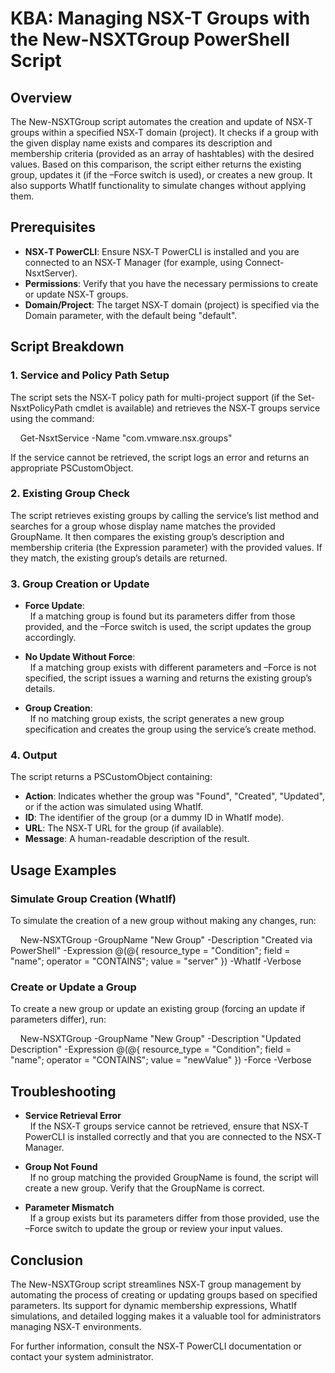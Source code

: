 # KBA: Managing NSX-T Groups with the New-NSXTGroup PowerShell Script

## Overview

The New-NSXTGroup script automates the creation and update of NSX‑T groups within a specified NSX‑T domain (project). It checks if a group with the given display name exists and compares its description and membership criteria (provided as an array of hashtables) with the desired values. Based on this comparison, the script either returns the existing group, updates it (if the –Force switch is used), or creates a new group. It also supports WhatIf functionality to simulate changes without applying them.

## Prerequisites

- **NSX‑T PowerCLI**: Ensure NSX‑T PowerCLI is installed and you are connected to an NSX‑T Manager (for example, using Connect-NsxtServer).
- **Permissions**: Verify that you have the necessary permissions to create or update NSX‑T groups.
- **Domain/Project**: The target NSX‑T domain (project) is specified via the Domain parameter, with the default being "default".

## Script Breakdown

### 1. Service and Policy Path Setup

The script sets the NSX‑T policy path for multi-project support (if the Set-NsxtPolicyPath cmdlet is available) and retrieves the NSX‑T groups service using the command:

    Get-NsxtService -Name "com.vmware.nsx.groups"

If the service cannot be retrieved, the script logs an error and returns an appropriate PSCustomObject.

### 2. Existing Group Check

The script retrieves existing groups by calling the service’s list method and searches for a group whose display name matches the provided GroupName. It then compares the existing group’s description and membership criteria (the Expression parameter) with the provided values. If they match, the existing group’s details are returned.

### 3. Group Creation or Update

- **Force Update**:  
  If a matching group is found but its parameters differ from those provided, and the –Force switch is used, the script updates the group accordingly.

- **No Update Without Force**:  
  If a matching group exists with different parameters and –Force is not specified, the script issues a warning and returns the existing group’s details.

- **Group Creation**:  
  If no matching group exists, the script generates a new group specification and creates the group using the service’s create method.

### 4. Output

The script returns a PSCustomObject containing:
- **Action**: Indicates whether the group was "Found", "Created", "Updated", or if the action was simulated using WhatIf.
- **ID**: The identifier of the group (or a dummy ID in WhatIf mode).
- **URL**: The NSX‑T URL for the group (if available).
- **Message**: A human-readable description of the result.

## Usage Examples

### Simulate Group Creation (WhatIf)

To simulate the creation of a new group without making any changes, run:

    New-NSXTGroup -GroupName "New Group" -Description "Created via PowerShell" -Expression @(@{ resource_type = "Condition"; field = "name"; operator = "CONTAINS"; value = "server" }) -WhatIf -Verbose

### Create or Update a Group

To create a new group or update an existing group (forcing an update if parameters differ), run:

    New-NSXTGroup -GroupName "New Group" -Description "Updated Description" -Expression @(@{ resource_type = "Condition"; field = "name"; operator = "CONTAINS"; value = "newValue" }) -Force -Verbose

## Troubleshooting

- **Service Retrieval Error**  
  If the NSX‑T groups service cannot be retrieved, ensure that NSX‑T PowerCLI is installed correctly and that you are connected to the NSX‑T Manager.

- **Group Not Found**  
  If no group matching the provided GroupName is found, the script will create a new group. Verify that the GroupName is correct.

- **Parameter Mismatch**  
  If a group exists but its parameters differ from those provided, use the –Force switch to update the group or review your input values.

## Conclusion

The New-NSXTGroup script streamlines NSX‑T group management by automating the process of creating or updating groups based on specified parameters. Its support for dynamic membership expressions, WhatIf simulations, and detailed logging makes it a valuable tool for administrators managing NSX‑T environments.

For further information, consult the NSX‑T PowerCLI documentation or contact your system administrator.
